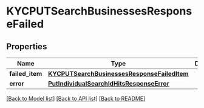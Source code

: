 # KYCPUTSearchBusinessesResponseFailed

## Properties
Name | Type | Description | Notes
------------ | ------------- | ------------- | -------------
**failed_item** | [**KYCPUTSearchBusinessesResponseFailedItem**](KYCPUTSearchBusinessesResponseFailedItem.md) |  | [optional] 
**error** | [**PutIndividualSearchIdHitsResponseError**](PutIndividualSearchIdHitsResponseError.md) |  | [optional] 

[[Back to Model list]](../README.md#documentation-for-models) [[Back to API list]](../README.md#documentation-for-api-endpoints) [[Back to README]](../README.md)

